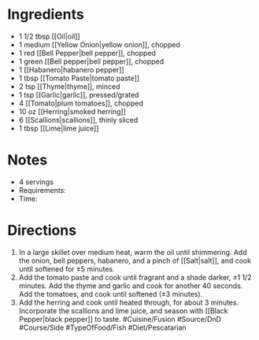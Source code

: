 # Ingredients
- 1 1/2 tbsp [[Oil|oil]]
- 1 medium [[Yellow Onion|yellow onion]], chopped
- 1 red [[Bell Pepper|bell pepper]], chopped
- 1 green [[Bell pepper|bell pepper]], chopped
- 1 [[Habanero|habanero pepper]]
- 1 tbsp [[Tomato Paste|tomato paste]]
- 2 tsp [[Thyme|thyme]], minced
- 1 tsp [[Garlic|garlic]], pressed/grated
- 4 [[Tomato|plum tomatoes]], chopped
- 10 oz [[Herring|smoked herring]]
- 6 [[Scallions|scallions]], thinly sliced
- 1 tbsp [[Lime|lime juice]]
# Notes
- 4 servings
- Requirements:
- Time: 
# Directions
1. In a large skillet over medium heat, warm the oil until shimmering. Add the onion, bell peppers, habanero, and a pinch of [[Salt|salt]], and cook until softened for ±5 minutes. 
2. Add the tomato paste and cook until fragrant and a shade darker, ±1 1/2 minutes. Add the thyme and garlic and cook for another 40 seconds. Add the tomatoes, and cook until softened (±3 minutes). 
3. Add the herring and cook until heated through, for about 3 minutes. Incorporate the scallions and lime juice, and season with [[Black Pepper|black pepper]] to taste.
#Cuisine/Fusion #Source/DnD #Course/Side #TypeOfFood/Fish #Diet/Pescatarian  